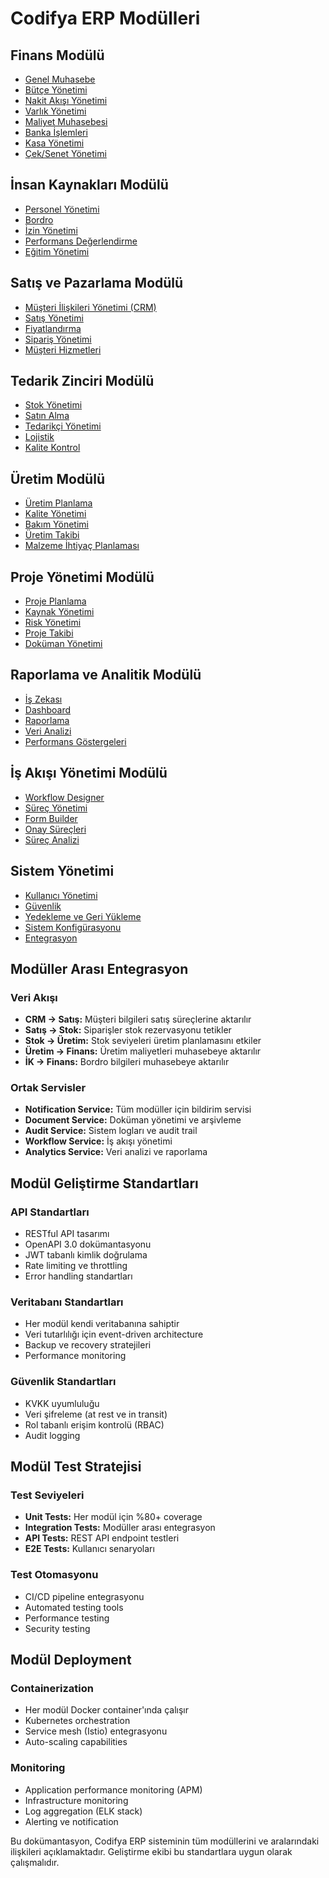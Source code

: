 # Codifya ERP Modülleri

## Finans Modülü
- [Genel Muhasebe](./finance/general-accounting.md)
- [Bütçe Yönetimi](./finance/budget-management.md)
- [Nakit Akışı Yönetimi](./finance/cash-flow.md)
- [Varlık Yönetimi](./finance/asset-management.md)
- [Maliyet Muhasebesi](./finance/cost-accounting.md)
- [Banka İşlemleri](./finance/bank.md)
- [Kasa Yönetimi](./finance/cash.md)
- [Çek/Senet Yönetimi](./finance/cheque-bond.md)

## İnsan Kaynakları Modülü
- [Personel Yönetimi](./human-resources/personnel-record.md)
- [Bordro](./human-resources/payroll.md)
- [İzin Yönetimi](./human-resources/leave.md)
- [Performans Değerlendirme](./human-resources/performance.md)
- [Eğitim Yönetimi](./human-resources/training-management.md)

## Satış ve Pazarlama Modülü
- [Müşteri İlişkileri Yönetimi (CRM)](./customer-relationship-management.md)
- [Satış Yönetimi](./sales-and-marketing.md)
- [Fiyatlandırma](./sales-and-marketing.md)
- [Sipariş Yönetimi](./sales-and-marketing.md)
- [Müşteri Hizmetleri](./sales-and-marketing.md)

## Tedarik Zinciri Modülü
- [Stok Yönetimi](./supply-chain.md)
- [Satın Alma](./supply-chain.md)
- [Tedarikçi Yönetimi](./supply-chain.md)
- [Lojistik](./supply-chain.md)
- [Kalite Kontrol](./supply-chain.md)

## Üretim Modülü
- [Üretim Planlama](./manufacturing.md)
- [Kalite Yönetimi](./manufacturing.md)
- [Bakım Yönetimi](./manufacturing.md)
- [Üretim Takibi](./manufacturing.md)
- [Malzeme İhtiyaç Planlaması](./manufacturing.md)

## Proje Yönetimi Modülü
- [Proje Planlama](./project-management.md)
- [Kaynak Yönetimi](./project-management.md)
- [Risk Yönetimi](./project-management.md)
- [Proje Takibi](./project-management.md)
- [Doküman Yönetimi](./project-management.md)

## Raporlama ve Analitik Modülü
- [İş Zekası](./reporting-analytics.md)
- [Dashboard](./reporting-analytics.md)
- [Raporlama](./reporting-analytics.md)
- [Veri Analizi](./reporting-analytics.md)
- [Performans Göstergeleri](./reporting-analytics.md)

## İş Akışı Yönetimi Modülü
- [Workflow Designer](./workflow-management.md)
- [Süreç Yönetimi](./workflow-management.md)
- [Form Builder](./workflow-management.md)
- [Onay Süreçleri](./workflow-management.md)
- [Süreç Analizi](./workflow-management.md)

## Sistem Yönetimi
- [Kullanıcı Yönetimi](./system-management.md)
- [Güvenlik](./system-management.md)
- [Yedekleme ve Geri Yükleme](./system-management.md)
- [Sistem Konfigürasyonu](./system-management.md)
- [Entegrasyon](./system-management.md)

## Modüller Arası Entegrasyon

### Veri Akışı
- **CRM → Satış:** Müşteri bilgileri satış süreçlerine aktarılır
- **Satış → Stok:** Siparişler stok rezervasyonu tetikler
- **Stok → Üretim:** Stok seviyeleri üretim planlamasını etkiler
- **Üretim → Finans:** Üretim maliyetleri muhasebeye aktarılır
- **İK → Finans:** Bordro bilgileri muhasebeye aktarılır

### Ortak Servisler
- **Notification Service:** Tüm modüller için bildirim servisi
- **Document Service:** Doküman yönetimi ve arşivleme
- **Audit Service:** Sistem logları ve audit trail
- **Workflow Service:** İş akışı yönetimi
- **Analytics Service:** Veri analizi ve raporlama

## Modül Geliştirme Standartları

### API Standartları
- RESTful API tasarımı
- OpenAPI 3.0 dokümantasyonu
- JWT tabanlı kimlik doğrulama
- Rate limiting ve throttling
- Error handling standartları

### Veritabanı Standartları
- Her modül kendi veritabanına sahiptir
- Veri tutarlılığı için event-driven architecture
- Backup ve recovery stratejileri
- Performance monitoring

### Güvenlik Standartları
- KVKK uyumluluğu
- Veri şifreleme (at rest ve in transit)
- Rol tabanlı erişim kontrolü (RBAC)
- Audit logging

## Modül Test Stratejisi

### Test Seviyeleri
- **Unit Tests:** Her modül için %80+ coverage
- **Integration Tests:** Modüller arası entegrasyon
- **API Tests:** REST API endpoint testleri
- **E2E Tests:** Kullanıcı senaryoları

### Test Otomasyonu
- CI/CD pipeline entegrasyonu
- Automated testing tools
- Performance testing
- Security testing

## Modül Deployment

### Containerization
- Her modül Docker container'ında çalışır
- Kubernetes orchestration
- Service mesh (Istio) entegrasyonu
- Auto-scaling capabilities

### Monitoring
- Application performance monitoring (APM)
- Infrastructure monitoring
- Log aggregation (ELK stack)
- Alerting ve notification

Bu dokümantasyon, Codifya ERP sisteminin tüm modüllerini ve aralarındaki ilişkileri açıklamaktadır. Geliştirme ekibi bu standartlara uygun olarak çalışmalıdır. 